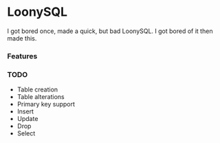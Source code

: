 # LoonySQL
I got bored once, made a quick, but bad LoonySQL. I got bored of it then made this.

### Features

### TODO
 * Table creation 
 * Table alterations
 * Primary key support
 * Insert
 * Update
 * Drop
 * Select
